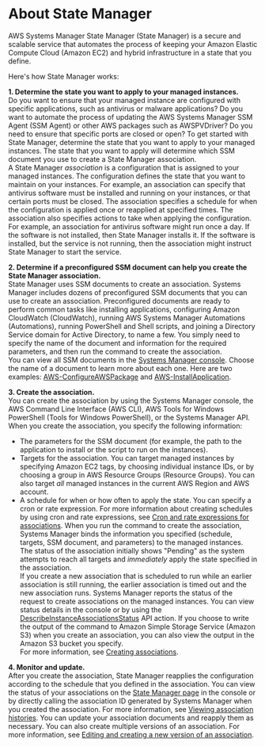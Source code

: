 # About State Manager<a name="sysman-state-about"></a>

AWS Systems Manager State Manager \(State Manager\) is a secure and scalable service that automates the process of keeping your Amazon Elastic Compute Cloud \(Amazon EC2\) and hybrid infrastructure in a state that you define\.

Here's how State Manager works:

**1\. Determine the state you want to apply to your managed instances\.**  
Do you want to ensure that your managed instance are configured with specific applications, such as antivirus or malware applications? Do you want to automate the process of updating the AWS Systems Manager SSM Agent \(SSM Agent\) or other AWS packages such as AWSPVDriver? Do you need to ensure that specific ports are closed or open? To get started with State Manager, determine the state that you want to apply to your managed instances\. The state that you want to apply will determine which SSM document you use to create a State Manager association\.  
A State Manager *association* is a configuration that is assigned to your managed instances\. The configuration defines the state that you want to maintain on your instances\. For example, an association can specify that antivirus software must be installed and running on your instances, or that certain ports must be closed\. The association specifies a schedule for when the configuration is applied once or reapplied at specified times\. The association also specifies actions to take when applying the configuration\. For example, an association for antivirus software might run once a day\. If the software is not installed, then State Manager installs it\. If the software is installed, but the service is not running, then the association might instruct State Manager to start the service\.

**2\. Determine if a preconfigured SSM document can help you create the State Manager association\.**  
State Manager uses SSM documents to create an association\. Systems Manager includes dozens of preconfigured SSM documents that you can use to create an association\. Preconfigured documents are ready to perform common tasks like installing applications, configuring Amazon CloudWatch \(CloudWatch\), running AWS Systems Manager Automations \(Automations\), running PowerShell and Shell scripts, and joining a Directory Service domain for Active Directory, to name a few\. You simply need to specify the name of the document and information for the required parameters, and then run the command to create the association\.   
You can view all SSM documents in the [Systems Manager console](https://console.aws.amazon.com/systems-manager/documents)\. Choose the name of a document to learn more about each one\. Here are two examples: [AWS\-ConfigureAWSPackage](https://console.aws.amazon.com/systems-manager/documents/AWS-ConfigureAWSPackage/description) and [AWS\-InstallApplication](https://console.aws.amazon.com/systems-manager/documents/AWS-InstallApplication/description)\.

**3\. Create the association\.**  
You can create the association by using the Systems Manager console, the AWS Command Line Interface \(AWS CLI\), AWS Tools for Windows PowerShell \(Tools for Windows PowerShell\), or the Systems Manager API\. When you create the association, you specify the following information:  
+ The parameters for the SSM document \(for example, the path to the application to install or the script to run on the instances\)\.
+ Targets for the association\. You can target managed instances by specifying Amazon EC2 tags, by choosing individual instance IDs, or by choosing a group in AWS Resource Groups \(Resource Groups\)\. You can also target *all* managed instances in the current AWS Region and AWS account\.
+ A schedule for when or how often to apply the state\. You can specify a cron or rate expression\. For more information about creating schedules by using cron and rate expressions, see [Cron and rate expressions for associations](reference-cron-and-rate-expressions.md#reference-cron-and-rate-expressions-association)\.
When you run the command to create the association, Systems Manager binds the information you specified \(schedule, targets, SSM document, and parameters\) to the managed instances\. The status of the association initially shows "Pending" as the system attempts to reach all targets and *immediately* apply the state specified in the association\.   
If you create a new association that is scheduled to run while an earlier association is still running, the earlier association is timed out and the new association runs\.
Systems Manager reports the status of the request to create associations on the managed instances\. You can view status details in the console or by using the [DescribeInstanceAssociationsStatus](https://docs.aws.amazon.com/systems-manager/latest/APIReference/API_DescribeInstanceAssociationsStatus.html) API action\. If you choose to write the output of the command to Amazon Simple Storage Service \(Amazon S3\) when you create an association, you can also view the output in the Amazon S3 bucket you specify\.  
For more information, see [Creating associations](sysman-state-assoc.md)\. 

**4\. Monitor and update\.**  
After you create the association, State Manager reapplies the configuration according to the schedule that you defined in the association\. You can view the status of your associations on the [State Manager page](https://console.aws.amazon.com/systems-manager/state-manager) in the console or by directly calling the association ID generated by Systems Manager when you created the association\. For more information, see [Viewing association histories](sysman-state-assoc-history.md)\. You can update your association documents and reapply them as necessary\. You can also create multiple versions of an association\. For more information, see [Editing and creating a new version of an association](sysman-state-assoc-edit.md)\.